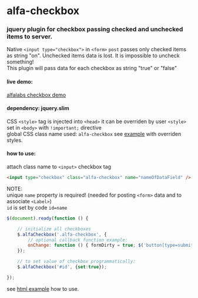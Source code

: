 # alfa-checkbox
### jquery plugin for checkbox passing checked and unchecked items to server. 
Native `<input type="checkbox">` in `<form>` `post` passes only checked items as string "on". Unchecked items data is lost. It is impossible to uncheck something!<br>This plugin will pass data for each checkbox as string "true" or "false"

#### live demo:
[alfalabs checkbox demo](https://alfalabs.github.io/alfa-checkbox/jq-alfa-checkbox.html)

#### dependency: jquery.slim

CSS `<style>` tag is injected into `<head>` it can be overriden by user `<style>` set in `<body>` with `!important;` directive<br>
global CSS class name used: `alfa-checkbox` see [example](jq-alfa-checkbox.html) with overriden styles.

#### how to use:
attach class name to `<input>` checkbox tag
```html
<input type="checkbox" class="alfa-checkbox" name="nameOfDataField" />
```

NOTE:<br>
unique `name` property is required! (needed for posting `<form>` data and to associate `<Label>`)
<br>`id` is set by code `id=name`

```javascript
$(document).ready(function () {

	// initialize all checkboxes
    $.alfaCheckbox('.alfa-checkbox', {
		// optional callback function example:
        onChange: function () { formDirty = true; $('button[type=submit]').show(); }
    });

    // to set value of checkbox programmatically:
    $.alfaCheckbox('#id', {set:true});

});
```
see [html example](jq-alfa-checkbox.html) how to use.

